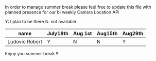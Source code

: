 In order to manage summer break please feel free to update this file with planned presence for our bi weekly Camara Location API


Y: I plan to be there
N: not available


|name|July18th|Aug 1st|Aug15th|Aug29th|
|----|--------|-------|-------|-------|
|Ludovic Robert| Y | N | N| Y |




Enjoy you summer break !!